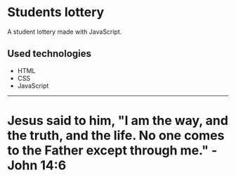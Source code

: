 # Students lottery

A student lottery made with JavaScript.

## Used technologies

- HTML
- CSS
- JavaScript

---

# Jesus said to him, "I am the way, and the truth, and the life. No one comes to the Father except through me." - John 14:6
